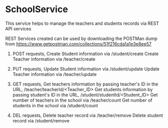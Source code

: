 # SchoolService
This service helps to manage the teachers and students records via REST API services

REST Services created can be used by downloading the POSTMan dump from https://www.getpostman.com/collections/51f216cda1a1e3e8ee57

1. POST requests,
  Create Student information via /student/create
  Create Teacher information via /teacher/create
  
2. PUT requests,
  Update Student information via /student/update
  Update Teacher information via /teacher/update

3. GET requests,
  Get teachers information by passing teacher's ID in the URL, /teacher/teacherId/<Teacher_ID>
  Get students information by passing student's ID in the URL, /student/studentId/<Student_ID>
  Get number of teachers in the school via /teacher/count
  Get number of students in the school via /student/count
  
4. DEL requests,
  Delete teacher record via /teacher/remove
  Delete student record via /student/remove
